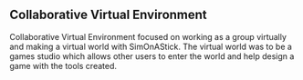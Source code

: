 ## Collaborative Virtual Environment

Collaborative Virtual Environment focused on working as a group virtually and making a virtual world with SimOnAStick. The virtual world was to be a games studio which allows other users to enter the world and help design a game with the tools created.